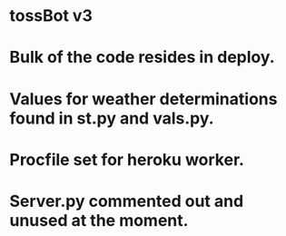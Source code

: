 # tossBot v3
# Bulk of the code resides in deploy.
# Values for weather determinations found in st.py and vals.py. 
# Procfile set for heroku worker.
# Server.py commented out and unused at the moment. 
